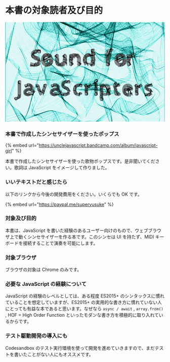 # 本書の対象読者及び目的

![](.gitbook/assets/web-jacket.jpg)

### 本書で作成したシンセサイザーを使ったポップス

{% embed url="https://unclejavascript.bandcamp.com/album/javascript-girl" %}

本書で作成したシンセサイザーを使った歌物ポップスです。是非聞いてください。歌詞は JavaScript をイメージして作りました。

### いいテキストだと感じたら

以下のリンクから今後の開発費用をください。いくらでも OK です。

{% embed url="https://paypal.me/superyusuke" %}

### 対象及び目的

本書は、JavaScript を書いた経験のあるユーザー向けのもので、ウェブブラウザ上で動くシンセサイザーを作る本です。このシンセは UI を持たず、MIDI キーボードを接続することで演奏を可能にします。

### 対象ブラウザ

ブラウザの対象は Chrome のみです。

### 必要な JavaScript の経験について

JavaScript の経験のレベルとしては、ある程度 ES2015+ のシンタックスに慣れていることを想定していますが、ES2015+ の実用的な書き方に慣れていない人にとっても有益な本であると思います。なぜなら `async / await` , `array.from()` , HOF = High Order Function といったモダンな書き方を積極的に取り入れているからです。

### テスト駆動開発の導入にも

Codesandbox のテスト実行環境を使って開発を進めていきますので、まだテストを書いたことがない人にもオススメです。



